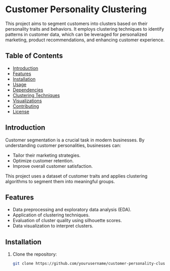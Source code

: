 
# Customer Personality Clustering

This project aims to segment customers into clusters based on their personality traits and behaviors. It employs clustering techniques to identify patterns in customer data, which can be leveraged for personalized marketing, product recommendations, and enhancing customer experience.

## Table of Contents
- [Introduction](#introduction)
- [Features](#features)
- [Installation](#installation)
- [Usage](#usage)
- [Dependencies](#dependencies)
- [Clustering Techniques](#clustering-techniques)
- [Visualizations](#visualizations)
- [Contributing](#contributing)
- [License](#license)

## Introduction
Customer segmentation is a crucial task in modern businesses. By understanding customer personalities, businesses can:
- Tailor their marketing strategies.
- Optimize customer retention.
- Improve overall customer satisfaction.

This project uses a dataset of customer traits and applies clustering algorithms to segment them into meaningful groups.

## Features
- Data preprocessing and exploratory data analysis (EDA).
- Application of clustering techniques.
- Evaluation of cluster quality using silhouette scores.
- Data visualization to interpret clusters.

## Installation
1. Clone the repository:
   ```bash
   git clone https://github.com/yourusername/customer-personality-clustering.git
